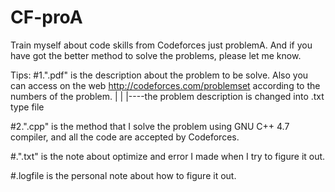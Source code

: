 CF-proA
=======

Train myself about code skills from Codeforces just problemA.
And if you have got the better method to solve the problems, please let me know.

Tips:
#1.".pdf" is the description about the problem to be solve. Also you can access on the web http://codeforces.com/problemset according to the numbers of the problem.
|
|
|----the problem description is changed into .txt type file

#2.".cpp" is the method that I solve the problem using GNU C++ 4.7 compiler, and all the code are accepted by Codeforces.

#.".txt" is the note about optimize and error I made when I try to figure it out.

#.logfile is the personal note about how to figure it out.
